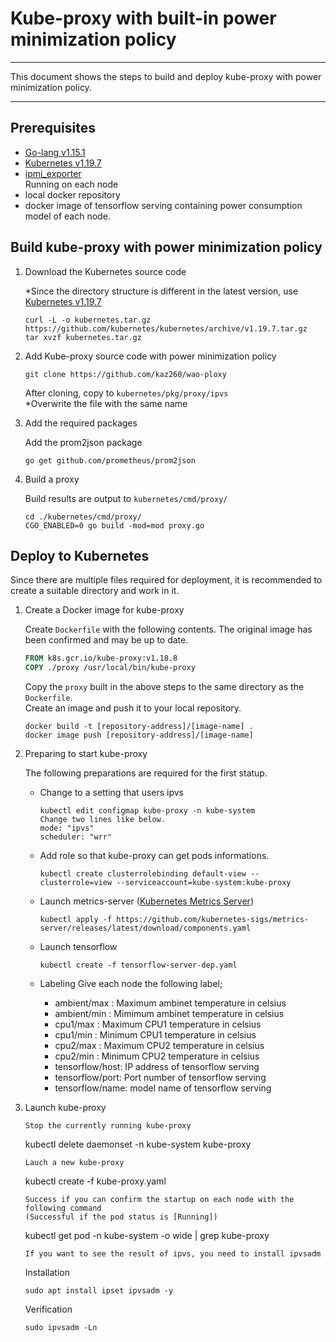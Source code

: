 # Kube-proxy with built-in power minimization policy

---

This document shows the steps to build and deploy kube-proxy with power minimization policy.

---

## Prerequisites

* [Go-lang v1.15.1](https://golang.org/)
* [Kubernetes v1.19.7](https://github.com/kubernetes/kubernetes/releases/tag/v1.19.7)
* [ipmi_exporter](https://github.com/soundcloud/ipmi_exporter)  
  Running on each node
* local docker repository  
* docker image of tensorflow serving containing power consumption model of each node.  

## Build kube-proxy with power minimization policy

1. Download the Kubernetes source code

    *Since the directory structure is different in the latest version, use [Kubernetes v1.19.7](https://github.com/kubernetes/kubernetes/releases/tag/v1.19.7)
    ```
    curl -L -o kubernetes.tar.gz https://github.com/kubernetes/kubernetes/archive/v1.19.7.tar.gz
    tar xvzf kubernetes.tar.gz
    ```

2. Add Kube-proxy source code with power minimization policy
    ```
    git clone https://github.com/kaz260/wao-ploxy
    ```
    After cloning, copy to `kubernetes/pkg/proxy/ipvs`  
    *Overwrite the file with the same name

3. Add the required packages

    Add the prom2json package
    ```
    go get github.com/prometheus/prom2json
    ```

4. Build a proxy

    Build results are output to `kubernetes/cmd/proxy/`
    ```
    cd ./kubernetes/cmd/proxy/
    CGO_ENABLED=0 go build -mod=mod proxy.go
    ```

## Deploy to Kubernetes

Since there are multiple files required for deployment, it is recommended to create a suitable directory and work in it.

1. Create a Docker image for kube-proxy

    Create `Dockerfile` with the following contents.
    The original image has been confirmed and may be up to date.
    ``` Dockerfile
    FROM k8s.gcr.io/kube-proxy:v1.18.8
    COPY ./proxy /usr/local/bin/kube-proxy
    ```
    Copy the `proxy` built in the above steps to the same directory as the `Dockerfile`.  
    Create an image and push it to your local repository.
    ```
    docker build -t [repository-address]/[image-name] .
    docker image push [repository-address]/[image-name]
    ```

2. Preparing to start kube-proxy

    The following preparations are required for the first statup.
    * Change to a setting that users ipvs
        ```
        kubectl edit configmap kube-proxy -n kube-system
        Change two lines like below.
        mode: "ipvs"
        scheduler: "wrr"
        ```
    * Add role so that kube-proxy can get pods informations.
        ```
        kubectl create clusterrolebinding default-view --clusterrole=view --serviceaccount=kube-system:kube-proxy
        ```
    * Launch metrics-server ([Kubernetes Metrics Server](https://github.com/kubernetes-sigs/metrics-server))
        ```
        kubectl apply -f https://github.com/kubernetes-sigs/metrics-server/releases/latest/download/components.yaml
        ```
    * Launch tensorflow

        ```
        kubectl create -f tensorflow-server-dep.yaml
        ```
    * Labeling
        Give each node the following label;
        * ambient/max : Maximum ambinet temperature in celsius
        * ambient/min : Mimimum ambinet temperature in celsius
        * cpu1/max : Maximum CPU1 temperature in celsius
        * cpu1/min : Minimum CPU1 temperature in celsius
        * cpu2/max : Maximum CPU2 temperature in celsius
        * cpu2/min : Minimum CPU2 temperature in celsius
        * tensorflow/host: IP address of tensorflow serving
        * tensorflow/port: Port number of tensorflow serving
        * tensorflow/name: model name of tensorflow serving

3. Launch kube-proxy

    ```
    Stop the currently running kube-proxy
    ```
    kubectl delete daemonset -n kube-system kube-proxy
    ```
    Lauch a new kube-proxy
    ```
    kubectl create -f kube-proxy.yaml
    ```
    Success if you can confirm the startup on each node with the following command
    (Successful if the pod status is [Running])
    ```
    kubectl get pod -n kube-system -o wide | grep kube-proxy
    ```
    If you want to see the result of ipvs, you need to install ipvsadm
    ```
    Installation
    ```
    sudo apt install ipset ipvsadm -y
    ```
    Verification
    ```
    sudo ipvsadm -Ln
    ```
